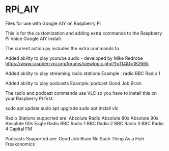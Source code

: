 # RPi_AIY
Files for use with Google AIY on Raspberry Pi

This is for the customization and adding extra commands to the Raspberry Pi Voice Google AIY install.

The current action.py includes the extra commands to

Added ability to play youtube audio - developed by Mike Redrobe
https://www.raspberrypi.org/forums/viewtopic.php?f=114&t=182665

Added ability to play streaming radio stations
Example :
radio BBC Radio 1

Added ability to play podcasts
Example:
podcast Good Job Brain

The radio and podcast commands use VLC so you have to install this on your Raspberry Pi first.

sudo apt update
sudo apt upgrade
sudo apt install vlc

Radio Stations supported are:
Absolute Radio
Absolute 80s
Absolute 90s
Absolute 00s
Eagle Radio
BBC Radio 1
BBC Radio 2
BBC Radio 3
BBC Radio 4
Capital FM


Podcasts Supported are:
Good Job Brain
No Such Thing As a Fish
Freakonomics

